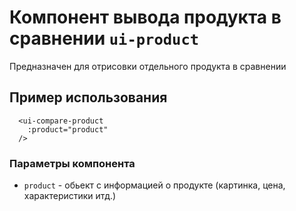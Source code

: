# Компонент вывода продукта в сравнении `ui-product`

Предназначен для отрисовки отдельного продукта в сравнении

## Пример использования
```
  <ui-compare-product
    :product="product"
  />
```

### Параметры компонента
 - `product` - обьект с информацией о продукте (картинка, цена, характеристики итд.)
